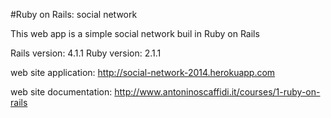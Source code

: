 #Ruby on Rails: social network

This web app is a simple social network buil in Ruby on Rails

Rails version: 4.1.1
Ruby version: 2.1.1

web site application: http://social-network-2014.herokuapp.com

web site documentation: http://www.antoninoscaffidi.it/courses/1-ruby-on-rails
